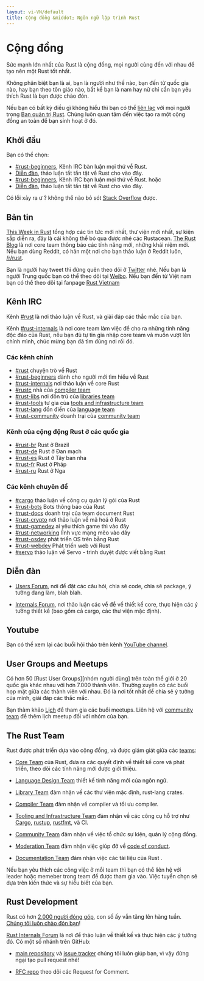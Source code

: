 ```yaml
---
layout: vi-VN/default
title: Cộng đồng &middot; Ngôn ngữ lập trình Rust
---
```


# Cộng đồng

Sức mạnh lớn nhất của Rust là cộng đồng, mọi người cùng đến
với nhau để tạo nên một Rust tốt nhất.

Không phân biệt bạn là ai, bạn là người như thế nào, bạn đến từ quốc gia nào,
hay bạn theo tôn giáo nào, bất kể bạn là nam hay nữ chỉ cần bạn yêu thích Rust 
là bạn được chào đón.

Nếu bạn có bất kỳ điều gì không hiểu thì bạn có thể [liên lạc][mod_team_email] với mọi người trong
[Ban quản trị Rust][mod_team]. Chúng luôn quan tâm đến việc tạo ra một cộng đồng an toàn để bạn
sinh hoạt ở đó.

[coc]: conduct.html
[mod_team_email]: mailto:rust-mods@rust-lang.org

## Khởi đầu

Bạn có thể chọn:

- [#rust-beginners][beginners_irc], Kênh IRC bàn luận mọi thứ về Rust.
- [Diễn đàn][users_forum], thảo luận tất tần tật về Rust cho vào đây.
- [#rust-beginners][beginners_irc], Kênh IRC bạn luận mọi thứ về Rust.
hoặc
- [Diễn đàn][users_forum], thảo luận tất tần tật về Rust cho vào đây.

Có lỗi xảy ra ư ? không thể nào bỏ sót [Stack Overflow][stack_overflow] được.

[stack_overflow]: https://stackoverflow.com/questions/tagged/rust

## Bản tin

[This Week in Rust][twir] tổng hợp các tin tức mới nhất, thư viện mới nhất,
sự kiện sắp diễn ra, đây là cái không thể bỏ qua được nhé các Rustacean.
[The Rust Blog][rust_blog] là nơi core team thông báo các tính năng mới, những khái niệm mới. 
Nếu bạn dùng Reddit, có hản một nơi cho bạn thảo luận ở Reddit luôn, [/r/rust][reddit].

Bạn là người hay tweet thì đừng quên theo dõi ở [Twitter][twitter] nhé.
Nếu bạn là người Trung quốc bạn có thể theo dõi tại [Weibo][weibo].
Nếu bạn đến từ Việt nam bạn có thể theo dõi tại fanpage [Rust Vietnam][rust_vi_fb]

[twir]: https://this-week-in-rust.org/
[rust_blog]: http://blog.rust-lang.org/
[reddit]: https://www.reddit.com/r/rust
[reddit_coc]: https://www.reddit.com/r/rust/comments/2rvrzx/our_code_of_conduct_please_read/
[twitter]: https://twitter.com/rustlang
[weibo]: http://weibo.com/u/5616913483
[rust_vi_fb]: https://www.facebook.com/vietnam.rust

## Kênh IRC

Kênh [#rust][rust_irc] là nơi thảo luận về Rust, và giải đáp các thắc mắc của bạn. 

Kênh [#rust-internals][internals_irc] là nơi core team làm việc để cho ra những tính năng độc đáo của Rust,
nếu bạn đủ tự tin gia nhập core team và muốn vượt lên chính mình, chúc mừng bạn đã tìm đúng nơi rồi đó.

### Các kênh chính

- [#rust][rust_irc] chuyện trò về Rust
- [#rust-beginners][beginners_irc] dành cho người mới tìm hiểu về Rust
- [#rust-internals][internals_irc] nơi thảo luận về core Rust
- [#rustc][rustc_irc] nhà của [compiler team][compiler_team]
- [#rust-libs][libs_irc] nơi đồn trú của [libraries team][library_team]
- [#rust-tools][tools_irc] tư gia của [tools and infrastructure team][tool_team]
- [#rust-lang][lang_irc] đồn điền của [language team][language_team]
- [#rust-community][community_irc] doanh trại của [community team][community_team]

### Kênh của cộng động Rust ở các quốc gia

- [#rust-br][br_irc] Rust ở Brazil
- [#rust-de][de_irc] Rust ở Đan mạch
- [#rust-es][es_irc] Rust ở Tây ban nha
- [#rust-fr][fr_irc] Rust ở Pháp
- [#rust-ru][ru_irc] Rust ở Nga

### Các kênh chuyên đề

- [#cargo][cargo_irc] thảo luận về công cụ quản lý gói của Rust
- [#rust-bots][bots_irc] Bots thông báo của Rust
- [#rust-docs][docs_irc] doanh trại của team document Rust
- [#rust-crypto][crypto_irc] nơi thảo luận về mã hoá ở Rust
- [#rust-gamedev][gamedev_irc] ai yêu thích game thì vào đây
- [#rust-networking][networking_irc] lĩnh vực mạng mẽo vào đây
- [#rust-osdev][osdev_irc] phát triển OS trên bằng Rust
- [#rust-webdev][webdev_irc] Phát triển web với Rust
- [#servo][servo_irc] thảo luận về Servo -  trình duyệt được viết bằng Rust

[IRC]: https://en.wikipedia.org/wiki/Internet_Relay_Chat
[beginners_irc]: https://chat.mibbit.com/?server=irc.mozilla.org&channel=%23rust-beginners
[bots_irc]: https://chat.mibbit.com/?server=irc.mozilla.org&channel=%23rust-bots
[br_irc]: https://chat.mibbit.com/?server=irc.mozilla.org&channel=%23rust-br
[cargo_irc]: https://chat.mibbit.com/?server=irc.mozilla.org&channel=%23cargo
[community_irc]: https://chat.mibbit.com/?server=irc.mozilla.org&channel=%23rust-community
[crypto_irc]: https://chat.mibbit.com/?server=irc.mozilla.org&channel=%23rust-crypto
[de_irc]: https://chat.mibbit.com/?server=irc.mozilla.org&channel=%23rust-de
[es_irc]: https://chat.mibbit.com/?server=irc.mozilla.org&channel=%23rust-es
[fr_irc]: https://chat.mibbit.com/?server=irc.mozilla.org&channel=%23rust-fr
[gamedev_irc]: https://chat.mibbit.com/?server=irc.mozilla.org&channel=%23rust-gamedev
[internals_irc]: https://chat.mibbit.com/?server=irc.mozilla.org&channel=%23rust-internals
[lang_irc]: https://chat.mibbit.com/?server=irc.mozilla.org&channel=%23rust-lang
[libs_irc]: https://chat.mibbit.com/?server=irc.mozilla.org&channel=%23rust-libs
[networking_irc]: https://chat.mibbit.com/?server=irc.mozilla.org&channel=%23rust-networking
[osdev_irc]: https://chat.mibbit.com/?server=irc.mozilla.org&channel=%23rust-osdev
[ru_irc]: https://chat.mibbit.com/?server=irc.mozilla.org&channel=%23rust-ru
[rust_irc]: https://chat.mibbit.com/?server=irc.mozilla.org&channel=%23rust
[rustc_irc]: https://chat.mibbit.com/?server=irc.mozilla.org&channel=%23rustc
[servo_irc]: https://chat.mibbit.com/?server=irc.mozilla.org&channel=%23servo
[tools_irc]: https://chat.mibbit.com/?server=irc.mozilla.org&channel=%23rust-tools
[webdev_irc]: https://chat.mibbit.com/?server=irc.mozilla.org&channel=%23rust-webdev
[docs_irc]: https://chat.mibbit.com/?server=irc.mozilla.org&channel=%23rust-docs

## Diễn đàn

- [Users Forum][users_forum], nơi để đặt các câu hỏi, chia sẽ code, chia sẽ package, ý tưởng đang làm, blah blah.

- [Internals Forum][internals_forum], nơi thảo luận các về đề về thiết kế core, thực hiện các ý tưởng thiết kế
(bao gồm cả cargo, các thư viện mặc định).

[users_forum]: https://users.rust-lang.org/
[internals_forum]: https://internals.rust-lang.org/

## Youtube

Bạn có thể xem lại các buổi hội thảo trên kênh [YouTube channel][youtube_channel].

[youtube_channel]: https://www.youtube.com/channel/UCaYhcUwRBNscFNUKTjgPFiA

## User Groups and Meetups


Có hơn 50 [Rust User Groups][nhóm người dùng] trên toàn thế giới ở 20 quốc gia khác nhau với hơn 7.000 thành viên. 
Thường xuyên có các buổi họp mặt giữa các thành viên với nhau. Đó là nơi tốt nhất để chia sẽ ý tưởng của mình,
giải đáp các thắc mắc.

Bạn thàm khảo [Lịch][calendar] để tham gia các buổi meetups.
Liên hệ với [community team][community_team] để thêm lịch meetup đối với nhóm của bạn.

[user_group]: ./user-groups.html
[calendar]: https://www.google.com/calendar/embed?src=apd9vmbc22egenmtu5l6c5jbfc@group.calendar.google.com

## The Rust Team

Rust được phát triển dựa vào cộng đồng, và được giám giát giữa các [teams][teams]:

* [Core Team][core_team] của Rust, đưa ra các quyết định về thiết kế core và phát triển, theo dõi các tính năng mới được giới thiệu.

* [Language Design Team][language_team] thiết kế tính năng mới của ngôn ngữ.

* [Library Team][library_team] đảm nhận về các thư viện mặc định, rust-lang crates.

* [Compiler Team][compiler_team] đảm nhận về compiler và tối ưu compiler.

* [Tooling and Infrastructure Team][tool_team] đảm nhận về các công cụ hỗ trợ như [Cargo], [rustup], [rustfmt], và CI.

[Cargo]: https://crates.io
[rustup]: https://www.rustup.rs
[rustfmt]: https://github.com/rust-lang-nursery/rustfmt

* [Community Team][community_team] đảm nhận về việc tổ chức sự kiện, quản lý cộng đồng.

* [Moderation Team][mod_team] đảm nhận việc giúp đỡ về
[code of conduct][coc].

* [Documentation Team][doc_team] đảm nhận việc các tài liệu của Rust .

Nếu bạn yêu thích các công việc ở mỗi team thì bạn có thể liên hệ với leader hoặc memeber trong team để được tham gia vào.
Việc tuyển chọn sẽ dựa trên kiến thức và sự hiểu biết của bạn.

[teams]: team.html
[core_team]: team.html#Core-team
[language_team]: team.html#Language-design-team
[library_team]: team.html#Library-team
[compiler_team]: team.html#Compiler-team
[tool_team]: team.html#Tooling-and-infrastructure
[community_team]: team.html#Community-team
[mod_team]: team.html#Moderation-team
[doc_team]: team.html#Documentation-team

## Rust Development


Rust có hơn [2,000 người đóng góp][authors], con số ấy vẫn tăng lên hàng tuần.
[Chúng tôi luôn chào đón bạn][contribute]!

[Rust Internals Forum][internals_forum] là nơi để thảo luận về thiết kế và thực hiện các ý tưởng đó. 
Có một số nhánh trên GitHub:

- [main repository][github] và [issue tracker][issue_tracking] chúng tôi luôn giúp bạn, vì vậy đừng ngại tạo pull request nhé!

- [RFC repo][rfcs] theo dõi các Request for Comment.

[authors]: https://thanks.rust-lang.org/rust/all-time
[contribute]: contribute.html
[github]: https://github.com/rust-lang/rust
[rfcs]: https://github.com/rust-lang/rfcs
[issue_tracking]: https://github.com/rust-lang/rust/issues
